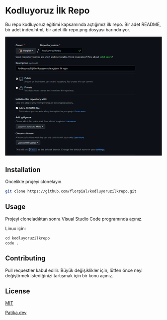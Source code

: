 # Kodluyoruz İlk Repo
Bu repo kodluyoruz eğitimi kapsamında açtığımız ilk repo. Bir adet README, bir adet index.html, bir adet ilk-repo.png dosyası barındırıyor. 

![ilk-repo](https://github.com/florpial/kodluyoruzilkrepo/blob/main/ilk-repo.png)

## Installation
Öncelikle projeyi clonelayın. 
```bash
git clone https://github.com/florpial/kodluyoruzilkrepo.git
```

## Usage

Projeyi cloneladıktan sonra Visual Studio Code programında açınız.

Linux için:
```linux
cd kodluyoruzilkrepo
code .
```

## Contributing
Pull requestler kabul edilir. Büyük değişiklikler için, lütfen önce neyi değiştirmek istediğinizi tartışmak için bir konu açınız.


## License
[MIT](https://choosealicense.com/licenses/mit/)



[Patika.dev](https://www.patika.dev/tr) 

